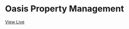 # Oasis Property Management

[View Live](https://app.netlify.com/sites/oasispropertymanagement/overview)
